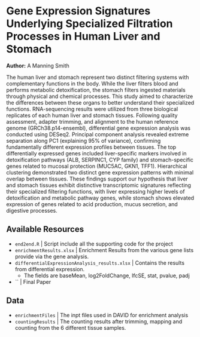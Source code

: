 # Gene Expression Signatures Underlying Specialized Filtration Processes in Human Liver and Stomach
**Author:** A Manning Smith

The human liver and stomach represent two distinct filtering systems with complementary functions in the body. While the liver filters blood and performs metabolic detoxification, the stomach filters ingested materials through physical and chemical processes. This study aimed to characterize the differences between these organs to better understand their specialized functions. RNA-sequencing results were utilized from three biological replicates of each human liver and stomach tissues. Following quality assessment, adapter trimming, and alignment to the human reference genome (GRCh38.p14-ensembl), differential gene expression analysis was conducted using DESeq2. Principal component analysis revealed extreme separation along PC1 (explaining 95% of variance), confirming fundamentally different expression profiles between tissues. The top differentially expressed genes included liver-specific markers involved in detoxification pathways (ALB, SERPINC1, CYP family) and stomach-specific genes related to mucosal protection (MUC5AC, GKN1, TFF1). Hierarchical clustering demonstrated two distinct gene expression patterns with minimal overlap between tissues. These findings support our hypothesis that liver and stomach tissues exhibit distinctive transcriptomic signatures reflecting their specialized filtering functions, with liver expressing higher levels of detoxification and metabolic pathway genes, while stomach shows elevated expression of genes related to acid production, mucus secretion, and digestive processes.

## Available Resources
- `end2end.R` | Script include all the supporting code for the project
- `enrichmentResults.xlsx` | Enrichment Results from the various gene lists provide via the gene analysis.
- `differentialExpressionAnalysis_results.xlsx` | Contains the results from differential expression.
  - The fields are baseMean, log2FoldChange, lfcSE, stat, pvalue, padj
- `` | Final Paper

## Data
- `enrichmentFiles` | The inpt files used in DAVID for enrichment analysis
- `countingResults` | The counting results after trimming, mapping and counting from the 6 different tissue samples.
